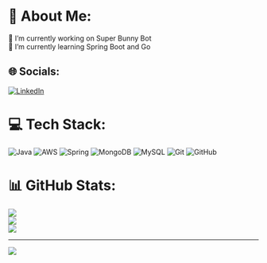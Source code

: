 # 💫 About Me:
🔭 I’m currently working on Super Bunny Bot<br>🌱 I’m currently learning Spring Boot and Go


## 🌐 Socials:
[![LinkedIn](https://img.shields.io/badge/LinkedIn-%230077B5.svg?logo=linkedin&logoColor=white)](https://linkedin.com/in/john-guerra20) 

# 💻 Tech Stack:
![Java](https://img.shields.io/badge/java-%23ED8B00.svg?style=for-the-badge&logo=openjdk&logoColor=white) ![AWS](https://img.shields.io/badge/AWS-%23FF9900.svg?style=for-the-badge&logo=amazon-aws&logoColor=white) ![Spring](https://img.shields.io/badge/spring-%236DB33F.svg?style=for-the-badge&logo=spring&logoColor=white) ![MongoDB](https://img.shields.io/badge/MongoDB-%234ea94b.svg?style=for-the-badge&logo=mongodb&logoColor=white) ![MySQL](https://img.shields.io/badge/mysql-4479A1.svg?style=for-the-badge&logo=mysql&logoColor=white) ![Git](https://img.shields.io/badge/git-%23F05033.svg?style=for-the-badge&logo=git&logoColor=white) ![GitHub](https://img.shields.io/badge/github-%23121011.svg?style=for-the-badge&logo=github&logoColor=white)
# 📊 GitHub Stats:
![](https://github-readme-stats.vercel.app/api?username=GekkoQuest&theme=shadow_blue&hide_border=false&include_all_commits=true&count_private=true)<br/>
![](https://github-readme-streak-stats.herokuapp.com/?user=GekkoQuest&theme=shadow_blue&hide_border=false)<br/>
![](https://github-readme-stats.vercel.app/api/top-langs/?username=GekkoQuest&theme=shadow_blue&hide_border=false&include_all_commits=true&count_private=true&layout=compact)

---
[![](https://visitcount.itsvg.in/api?id=GekkoQuest&icon=9&color=12)](https://visitcount.itsvg.in)

<!-- Proudly created with GPRM ( https://gprm.itsvg.in ) -->
